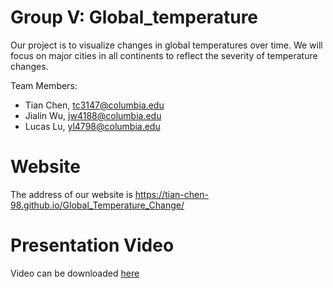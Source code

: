 # Group V: Global_temperature

Our project is to visualize changes in global temperatures over time. We will focus on major cities in all continents to reflect the severity of temperature changes.

Team Members:
- Tian Chen, tc3147@columbia.edu
- Jialin Wu, jw4188@columbia.edu
- Lucas Lu, yl4798@columbia.edu

# Website

The address of our website is https://tian-chen-98.github.io/Global_Temperature_Change/

# Presentation Video

Video can be downloaded [here](https://drive.google.com/file/d/1sXNgBwQ1h1HJx9F3blZFNpEcJhMqtAjs/view?usp=sharing)
